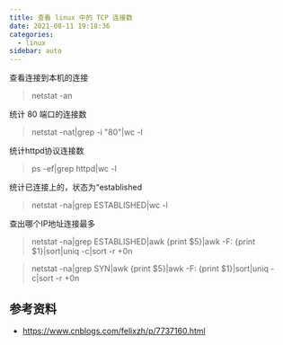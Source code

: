 ```yaml
---
title: 查看 linux 中的 TCP 连接数
date: 2021-08-11 19:18:36
categories:
  - linux
sidebar: auto
---
```


查看连接到本机的连接

> netstat -an

统计 80 端口的连接数

> netstat -nat|grep -i "80"|wc -l

统计httpd协议连接数

> ps -ef|grep httpd|wc -l

统计已连接上的，状态为“established

> netstat -na|grep ESTABLISHED|wc -l

查出哪个IP地址连接最多

> netstat -na|grep ESTABLISHED|awk {print $5}|awk -F: {print $1}|sort|uniq -c|sort -r +0n

> netstat -na|grep SYN|awk {print $5}|awk -F: {print $1}|sort|uniq -c|sort -r +0n


## 参考资料

- https://www.cnblogs.com/felixzh/p/7737160.html
